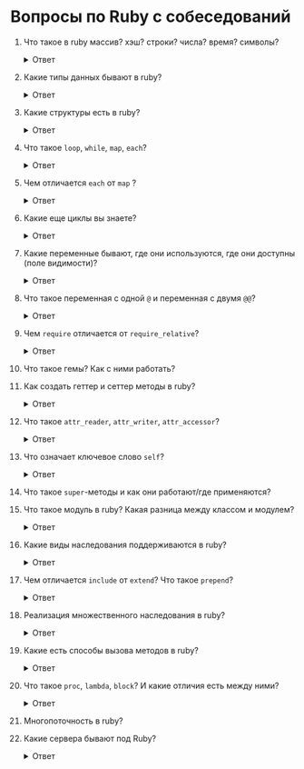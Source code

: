 # Вопросы по Ruby с собеседований

1. Что такое в ruby массив? хэш? строки? числа? время? символы?
    <details>
      <summary>Ответ</summary>
      
      #### Числа
      
      Числа в Ruby выглядят так:
      
      ``` rb
      5 # целое число
      -12 # отрицательное целое число
      4.5 # число с плавающей точкой
      076 # восьмеричное число
      0b010 # двоичное число
      0x89 # шестнадцатиричное число
      ```
      
      #### Логический тип
         
      Логический (булевый) тип — это вариация на тему «да» или «нет». В Ruby он представлен двумя 
      предопределёнными переменными `true` («истина» или «да») и `false` («ложь» или «нет»).
      Появляется логический тип в результате логических операций или вызова логических методов.
      
      Чаще всего логический тип возникает как результат сравнения.
      
      * Традиционно имена логических методов заканчиваются на `?` (знак вопроса).
      * В качестве `false` может выступать `nil`, а в качестве `true` — любой объект.
      * `nil` — это символ пустоты.  
      
      #### Массивы
      
      Разработчики Ruby решили не реализовывать особых классов для динамических массивов, списков, стеков и тому подобного. 
      Они все это реализовали в массивах — структурах данных типа (или класса — в Ruby всё равно) `Array`. 
      Сделано это путём добавления специальных методов; например, методы `.push` и `.pop` для стека. 
      
      Особенности массивов в Ruby:
      
      * Нет ограничений (это общий принцип языка). Массивы могут быть сколь угодно длинными.
      * Динамичность: размер массива легко меняется.
      * Гетерогенность: один массив может хранить данные разных типов.
      * Библиотека итераторов на каждый случай жизни. Эта возможность позволяет не использовать циклы для обработки 
      данных в массивах, а, следовательно, избегать множества ошибок, связанных с неосторожным обращением с циклами. 
      Итераторы реализуются на высочайшем уровне.
      * Много других методов. Все элементарные задачи для массивов решаются вызовом нужного метода.
      
      ``` rb
      [1, 0, 740, 14, 25] # целочисленный массив
      
      ["a", "й", "6", 'Br', "Это массив строк"]
      
      [[1, 2], [3, 4]] # двумерный целочисленный массив; Матрица — это объект класса Matrix
      
      # Двумерный массив — это не матрица целых чисел
      ["1-й элемент смешанного массива", "7.343", [4, "вепрь"], [3, 67, 4326, 12, 3781357, 84221, "строка делает этот подмассив смешанным, но это не беда"]]
      
      array = ["Этот массив пойдёт в переменную array", "Як-цуп-цоп, парви каридулла"]
      ```
      
      #### Строки
      
      Стро́ки — это ряды букв и других символов. В Ruby стро́ки используют наработки языка Perl. 
      
      Вот небольшой список их возможностей: 
      * Нет ограничений. Длина строки́ может достигать поистине фантастических размеров.
      * Динамичность. Стро́ки можно расширять или уменьшать (для этого есть методы `+` и `[]`).
      * Любой объект преобразуется в строку (методы `.inspect` и `.to_s` есть у любого объекта).
      * Строка обладает обширной библиотекой методов, которые работают с правилами (это методы `.gsub`, `.match`, 
      `.scan`, `.split`).
      * Можно вставлять произвольныe переменные заключив их между `#{ и }`. 
      Действует для строк начинающихся и заканчивающихся `"`. После выполнения код заместится результатом.   
      
      Стро́ки начинаются и заканчиваются `"` (программистскими кавычками) или `'` (машинописным апострофом).
      
      ``` rb
      "мама мыла раму" # строка в кавычках
      'рама сопротивлялась' # строка в апострофах
      ```
      
      #### Ассоциативные массивы
      Ассоциативные массивы подобны массивам упорядоченных пар. 
      Работают они подобно словарям: фигурная скобка символизирует боковой вид на открытую книгу, 
      а стрелка `=>` покажет читателю связь каждой сущности с какой-то другой. 
      Вторая фигурная скобка говорит, что пора закрывать книгу. В Ruby такие массивы именуются Hash.
      
      ``` rb
      hash = {"мама"=>"мыла раму", 807=>"Это число улыбается!"}
      ```
      
      Но можно и без фигурных скобок, одной стрелкой:
      
      ``` rb
      "Превед"=>"Медвед"
      ```
      
      Например:
      
      ``` rb
      puts hash["мама"] #=> мыла раму
      puts hash["807"] #=> nil
      puts hash[807] #=> Это число улыбается!
      puts hash[1] #=> nil
      puts hash["Превед"] #=> Медвед
      ```
      
      Ассоциативные массивы оставляют возможность хранения данных разного типа только в ассоциативном виде.  
      
      #### Диапазоны значений
      Чтобы было удобней получать подмассив или подстроку, был введён простенький тип данных — диапазон (класс `Range`).
      Диапазон формируется тремя элементами: начало, конец и тип протяжённости (символ `..` или `...`).
      Начало и конец должны быть одного типа данных (одного класса) и быть перечислимыми, что значит, иметь метод `.succ`.
      
      Пример диапазонов
      
      ``` rb
      "a".."z"
      "a"..."z" # то же, что и "a".."y"
      1..100
      1...100 # то же, что и 1..99
      ```
      
      Диапазон-мотоцикл `(..)` проезжает от первого указанного объекта к его `.succ` (succedent — «последующему»),
      и до последнего включительно. Три точки — то же, но мотоцикл остановился прямо перед последним элементом. 
      
      Ещё раз:
      
      `1..99 ≣ 1...100`

      #### Символы
      
      В Ruby есть особый класс `Symbol`. Синтаксически объекты этого класса обозначаются двоеточием.

      Например, `:a`, `:b`, `:symbol`.

      Символ похож на строку (`String`). Одно из главных отличий заключается в том, что у каждого символа есть только один экземпляр.

      Что это означает на практике? И в чём отличие от строки?

      Например, у нас есть такие объекты:

      ```
      a = "slovo"
      b = "slovo"
      c = "slovo"

      d = :slovo
      e = :slovo
      f = :slovo
      ```
      
      Дело в том, что в этом примере объекты `a`, `b` и `c` — это три разных объекта, они ссылаются на разные ячейки в памяти компьютера.

      А вот объекты `d`, `e` и `f` — это всё один объект. В этом легко убедиться:

      ```
      a.object_id #=> 47103948599080
      b.object_id #=> 47103948574540
      c.object_id #=> 47103948569400

      d.object_id #=> 1294428
      e.object_id #=> 1294428
      f.object_id #=> 1294428
      ```

      Символы часто используются в хэшах в качестве ключей. Одна из причин этого вытекает из свойств символов иметь лишь один экземпляр. Это позволяет экономить потребление памяти компьютера.

      Ещё одно свойство символов — статичность. Т.е. к ним нельзя применить методы, подобные `downcase` или `+`.

      И ещё одно важное применение символов, когда к ним применяется метод `to_proc`.

      ```
      downator = :downcase.to_proc
      downator.call('STROKA') #=> "stroka"
      ```

      Как это работает? Дело в том, что в переменной `downator` хранится блок `proc { |arg| arg.downcase }`

      На практике такое свойство часто применяют при операциях с массивами, например:

      ```
      ['STROKA', 'SLOVO'].map(:to_s) #=> ["stroka", "slovo"]
      ```

      #### Классы и объекты
      
      Самодельные и неабстрактные составные типы данных называются классами. 
      Если для вас это новость, то почитайте викиучебник об объектно-ориентированном программировании или статью в Википедии.
      Вообще, в Ruby всё в конечном счёте принадлежит классу `Object`.
      
      ``` rb
      str = "Я - строка"
      str.class #=> String
      str.class.superclass #=> Object
      ```
      
      Классы можно определять и создавать по ним объекты.
    </details>
1. Какие типы данных бывают в ruby?
    <details>
      <summary>Ответ</summary>
      Данные любого типа в Ruby суть объекты тех или иных классов. Самые используемые встроенные типы данных:
      
      * Fixnum (целые числа, меньшие 2<sup>30</sup>),
      * Bignum (целые числа, большие 2<sup>30</sup>),
      * Float (числа с плавающей запятой),
      * Array (массивы),
      * String (строки),
      * Hash (ассоциативные массивы).
      
      ![Все абстрактные типы данных](https://i106.fastpic.ru/big/2019/0125/0a/f49b98f602f0ea8d8df62fd809e9320a.png)
    </details>
1. Какие структуры есть в ruby?

    <details>
      <summary>Ответ</summary>
      Что такое struct, abstract, open struct
      Структуры в Руби следующие:

      * `struct`
      * `abstract`
      * `openstruct`

      Структуры позволяют так же работать с методами по примеру полного аналога класса.  Полностью заменяют классы и возможно даже немного удобнее их. Но все пишут что не надо заменять структуры на классы полностью, они могут быть хороши только в не больших размерах и объемах коллекций.

      struct и open struct это упрощенная форма создания классов, в котором мы указываем что должно быть передано в struct для вывода программы.

      * struct — принимает четкое кол-во параметров для вывода программы.

      ``` rb
      person = :name, :age

      p.name = "Karthik"
      p.age = 30

      puts "Hello, I am #{p.name}, age #{p.age}"
      ```

      либо

      ``` rb
      person =  :name, :age

      p =  "Karthik", 30

      puts "Hello, I am #{p.name}, age #{p.age}"
      ```

      OpenStruct — не ругается, если параметров передано больше чем есть.

      ``` rb
      require 'ostruct'

      p.name= "Karthik"
      p.age = 30

      puts "Hello, I am #{p.name}, age #{p.age}"
      ```
    </details>

1. Что такое `loop`, `while`, `map`, `each`?

    <details>
      <summary>Ответ</summary>

      `loop`, `while` — это управляющие конструкции, создающие циклы, повторение кода по условию/без условий.

      `each`, `map` — итераторы, перебирают все элементы у объекта (унаследованы от `Numerable`).

      Итераторы — это методы, которые принимают блоки и выполняют код в блоках для элементов коллекций (массивов, интервалов или хэшей).

      https://www.rubyguides.com/ruby-tutorial/loops/

      https://www.rubyguides.com/2018/10/ruby-map-method/

      http://rubycode.ru/ruby/osnovy/57-chislovye-iteratory.html

      http://queirozf.com/entries/ruby-map-each-collect-inject-reject-select-quick-reference
    </details>

1. Чем отличается `each` от `map` ?

    <details>
      <summary>Ответ</summary>
      `each` занимается просто перебором, `map` занимается перебором и конечным выводом измененного массима, также можно `map` вызвать с помощью bang-меттода для изменения исходного массива.
    </details>

1. Какие еще циклы вы знаете?

    <details>
      <summary>Ответ</summary>

      `times`, `upto`, `downto`, `until`, `for * in *`

      https://i-love-ruby.gitlab.io/#_loops
    </details>

1. Какие переменные бывают, где они используются, где они доступны (поле видимости)?

    <details>
      <summary>Ответ</summary>

      Локальные переменные `variable` — локальная переменная, она доступна только в той области видимости, где была определена.

      Переменные экземпляра класса `@variable` — доступны только в методах экземпляра класса, где они определены. При первом вызове возвращают `nil`.

      Глобальные переменные `$variable` — область видимости — вся программа (опасно использовать, т.к. потом сложно изменить, где и кто её поменял).

      Переменные класса `@@variable` — область видимости — класс в котором они определены и все экземпляры данного класса.

      http://rubycode.ru/ruby/osnovy/54-oblast-vidimosti-i-tipy-obektov.html
    </details>

1. Что такое переменная с одной `@` и переменная с двумя `@@`?

    <details>
      <summary>Ответ</summary>

      Переменные экземпляра класса `@variable` — начинаются с `@`. Переменные экземпляра класса доступны в методах экземпляра класса, где они определены.

      Переменные класса `@@variable` — начинаются с двух символов `@`. Их область видимости — класс в котором они определены и все экземпляры данного класса.
    </details>

1. Чем `require` отличается от `require_relative`?

    <details>
      <summary>Ответ</summary>

      С возможностью указания абсолютного пути и относительного `require` подключает файлы/гемы по относительному пути в строгом соответствии `./1/ruby.rb`, начиная с корня приложения `require_relative` подключает файлы без относительного пути и без указания разрешения файла, запускает прогу из той же директории, где лежит файл запуска `require_relative '1/ruby.rb'`.

      http://ruby.qkspace.com/ruby-require-require_relative
    </details>

1. Что такое гемы? Как с ними работать?
1. Как создать геттер и сеттер методы в ruby?

    <details>
      <summary>Ответ</summary>
      C помощью методов

      - `attr_reader`
      - `attr_writer`
      - `attr_accessor` — объединяет attr_reader и attr_writer

      ``` rb
      class Tovar
        # Метод для установки цены
        def price=(price)
          @price = price
        end

        def price
          @price
        end
      end
      ```

      http://rubyclub.blogspot.com/2012/10/ruby_15.html

      http://findnerd.com/list/view/How-to-create-getter-and-setter-methods-in-Ruby/13615/
    </details>

1. Что такое `attr_reader`, `attr_writer`, `attr_accessor`?

    <details>
      <summary>Ответ</summary>
      Все классы наследуют методы `Module`.
      
      `attr_reader`, `attr_writer`, `attr_accessor` являются его методами.

      Что делают эти методы внутри класса?

      `attr_reader` создаёт переменную экземпляра и метод-геттер, который возвращает её значение

      Эти записи эквивалентны:

      ```
      attr_reader :name

      def name
        @name
      end
      ```

      `attr_writer` создаёт метод-сеттер, позволяющий изменять переменную экземпляра.

      Эти записи эквивалентны:

      ```
      attr_writer :name

      def name=(name)
        @name = name
      end
      ```

      `attr_accessor` объединяет функционал `attr_reader` и `attr_writer`.

      http://ruby-doc.org/core-2.5.1/Module.html#method-i-attr_reader

      http://ruby-doc.org/core-2.5.1/Module.html#method-i-attr_writer

      http://ruby-doc.org/core-2.5.1/Module.html#method-i-attr_accessor
    </details>

1. Что означает ключевое слово `self`?

    <details>
      <summary>Ответ</summary>
      `self` относится к самому объекту, вызывает сам себя, без создания класса. Обычно применяется к методам внутри класса, чтобы можно вызвать без создания нового экземпляра класса.

      Так же можно сообщить что все методы будут `self`, делается с помощью `class << self`.
    </details>

1. Что такое `super`-методы и как они работают/где применяются?
1. Что такое модуль в ruby? Какая разница между классом и модулем?

    <details>
      <summary>Ответ</summary>
      Модули в Руби похожи на классы в том, что они содержат набор методов, константы, другие модули и определения классов.

      Модули задаются как классы, только слово `module` используется вместо `class`.

      В отличие от классов создать объекты на основе модуля нельзя, модуль не может иметь подклассы. Вместо этого вы добавляете недостающую функциональность класса или отдельного объекта с помощью модуля.

      Модули – одиночки, нет иерархии и наследования.

      https://habr.com/post/49353/
    </details>

1. Какие виды наследования поддерживаются в ruby?

    <details>
      <summary>Ответ</summary>

      Прямое наследование от класса, остальное наследование можно симитировать как множественное, с помощью модулей, через подключение в классе с помощью include/extend:

      * `include` — необходимо создать экземпляр класса, чтобы задействовать логику модуля;
      * `extend` — позволяет включить дополнительное расширение или функциональность без создания экземпляра класса, непосредственно в используемом классе.
    </details>

1. Чем отличается `include` от `extend`? Что такое `prepend`?

    <details>
      <summary>Ответ</summary>

      https://habr.com/post/143483/

      https://inet777.ru/comments/8436/metod-module-prepend-v-ruby-2

      C помощью `prepend` методы модуля устанавливаются первоочередными при поиске метода в классе, в который включен модуль.
    </details>

1. Реализация множественного наследования в ruby?

    <details>
      <summary>Ответ</summary>
      Реализация возможна через module с помощью подключения `include`/`extend`.
    </details>

1. Какие есть способы вызова методов в ruby?

    <details>
      <summary>Ответ</summary>
      * `.call` — не может вызвать методы без нового класса

      * `.send` — может вызвать методы без нового класса

      * `.eval` — не используется, так как очень медленный
      http://quabr.com/35400337/ruby-send-vs-call-method
    </details>

1. Что такое `proc`, `lambda`, `block`? И какие отличия есть между ними?

    <details>
      <summary>Ответ</summary>
      Это анонимные функции, которые представляют из себя блоки.

      `lambda` требует чтобы кол-во аргументов в блоке, соответствовало преданным в блок, так же `lambda` возвращает значение без блока, можно вызвать на переменной метод `call` и передать к примеру `return 'any'`, `lambda` выведет.

      `proc` не требует и может работать без передачи аргументов, но не может вызваться методом `call` и вернуть переданное значение методом `return`.

      `block` это кусочек ruby кода, который заключен в фигурные скобки и блок выполняется для каждого массива значений.
    </details>

1. Многопоточность в ruby?
1. Какие сервера бывают под Ruby?

    <details>
      <summary>Ответ</summary>
      https://www.8host.com/blog/kratkij-obzor-veb-serverov-dlya-prilozhenij-ruby/
    </details>

